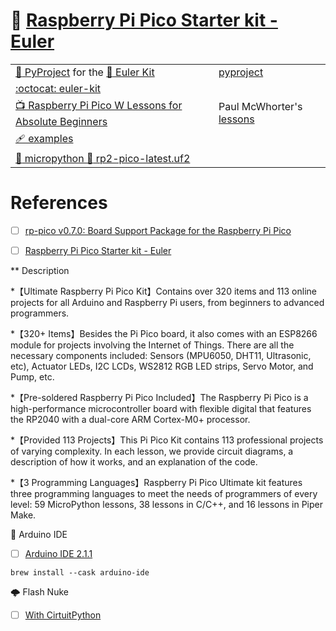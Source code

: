 # :strawberry: [Raspberry Pi Pico Starter kit - Euler](https://www.sunfounder.com/products/sunfounder-euler-kit)

| | |
|-|-|
| [:snake: PyProject](https://docs.sunfounder.com/projects/euler-kit/en/latest/pyproject/for_micropython_user.html) for the [ :book: Euler Kit ](https://docs.sunfounder.com/projects/euler-kit) | [pyproject](pyproject) |
| [:octocat: euler-kit](https://github.com/sunfounder/euler-kit) | |
| [:tv: Raspberry Pi Pico W Lessons for Absolute Beginners](https://www.youtube.com/playlist?list=PLGs0VKk2DiYz8js1SJog21cDhkBqyAhC5) |  Paul McWhorter's [lessons](lessons) |
| [:adhesive_bandage: examples](examples) | | 
| [:snake: micropython :camera_flash:  rp2-pico-latest.uf2](https://micropython.org/download/rp2-pico/rp2-pico-latest.uf2) | |

# References

- [ ] [rp-pico v0.7.0: Board Support Package for the Raspberry Pi Pico](https://crates.io/crates/rp-pico)

- [ ] [Raspberry Pi Pico Starter kit - Euler](https://www.sunfounder.com/products/sunfounder-euler-kit)

** Description

*【Ultimate Raspberry Pi Pico Kit】Contains over 320 items and 113 online projects for all Arduino and Raspberry Pi users, from beginners to advanced programmers.

*【320+ Items】Besides the Pi Pico board, it also comes with an ESP8266 module for projects involving the Internet of Things. There are all the necessary components included: Sensors (MPU6050, DHT11, Ultrasonic, etc), Actuator LEDs, I2C LCDs, WS2812 RGB LED strips, Servo Motor, and Pump, etc.

*【Pre-soldered Raspberry Pi Pico Included】The Raspberry Pi Pico is a high-performance microcontroller board with flexible digital that features the RP2040 with a dual-core ARM Cortex-M0+ processor.

*【Provided 113 Projects】This Pi Pico Kit contains 113 professional projects of varying complexity. In each lesson, we provide circuit diagrams, a description of how it works, and an explanation of the code.

*【3 Programming Languages】Raspberry Pi Pico Ultimate kit features three programming languages to meet the needs of programmers of every level: 59 MicroPython lessons, 38 lessons in C/C++, and 16 lessons in Piper Make.

:pushpin: Arduino IDE

- [ ] [Arduino IDE 2.1.1](https://www.arduino.cc/en/software)

```
brew install --cask arduino-ide
```

:cloud_with_lightning: Flash Nuke

- [ ] [With CirtuitPython](https://learn.adafruit.com/getting-started-with-raspberry-pi-pico-circuitpython/circuitpython)

